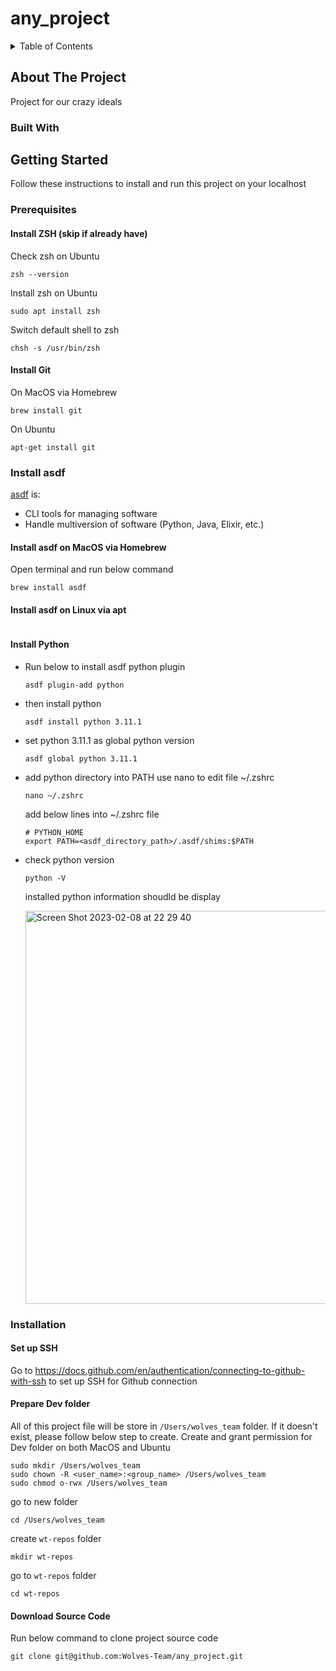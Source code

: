 # any_project

<!-- TABLE OF CONTENTS -->
<details>
  <summary>Table of Contents</summary>
  <ol>
    <li>
      <a href="#about-the-project">About The Project</a>
      <ul>
        <li><a href="#built-with">Built With</a></li>
      </ul>
    </li>
    <li>
      <a href="#getting-started">Getting started</a>
      <ul>
        <li>
          <a href="#prerequisites">Prerequisites</a>
          <ul>
            <li><a href="#install-git">Install Git</a></li>
            <li><a href="#install-asdf">Install asdf</a></li>
            <li><a href="#install-python">Install Python</a></li>
          </ul>
        </li>
      </ul>
      <ul>
        <li>
          <a href="#installation">Installation</a>
          <ul>
            <li><a href="#set-up-ssh">Setup SSH</a></li>
            <li><a href="#prepare-dev-folder">Prepare Dev Folder</a></li>
            <li><a href="#download-source-code">Download source code</a></li>
          </ul>
        </li>        
      </ul>
    </li>
  </ol>
</details>


## About The Project
Project for our crazy ideals

### Built With

## Getting Started
Follow these instructions to install and run this project on your localhost

### Prerequisites

#### Install ZSH (skip if already have)
Check zsh on Ubuntu
```
zsh --version
```
Install zsh on Ubuntu
```
sudo apt install zsh
```
Switch default shell to zsh
```
chsh -s /usr/bin/zsh
```

#### Install Git
On MacOS via Homebrew
```
brew install git
```
On Ubuntu
```
apt-get install git
```

### Install asdf ###
[asdf](https://asdf-vm.com/) is:
* CLI tools for managing software
* Handle multiversion of software (Python, Java, Elixir, etc.)

#### Install asdf on MacOS via Homebrew ####
Open terminal and run below command
```
brew install asdf
```
#### Install asdf on Linux via apt ####
```

```

#### Install Python
 - Run below to install asdf python plugin
   ```
   asdf plugin-add python
   ```
 - then install python
   ```
   asdf install python 3.11.1
   ```
 - set python 3.11.1 as global python version
   ```
   asdf global python 3.11.1
   ```
 - add python directory into PATH
   use nano to edit file ~/.zshrc
   ```
   nano ~/.zshrc
   ```
   add below lines into ~/.zshrc file
   ```
   # PYTHON_HOME
   export PATH=<asdf_directory_path>/.asdf/shims:$PATH
   ```
   
 - check python version
   ```
   python -V
   ```
   installed python information shoudld be display
   
   <img width="629" alt="Screen Shot 2023-02-08 at 22 29 40" src="https://user-images.githubusercontent.com/57919723/217718182-5445f52e-94a9-4f08-b0f9-b215efbcb307.png">

### Installation

#### Set up SSH
Go to https://docs.github.com/en/authentication/connecting-to-github-with-ssh to set up SSH for Github connection

#### Prepare Dev folder
All of this project file will be store in `/Users/wolves_team` folder. If it doesn't exist, please follow below step to create.
Create and grant permission for Dev folder on both MacOS and Ubuntu
```
sudo mkdir /Users/wolves_team
sudo chown -R <user_name>:<group_name> /Users/wolves_team
sudo chmod o-rwx /Users/wolves_team
```
go to new folder
```
cd /Users/wolves_team
```
create `wt-repos` folder
```
mkdir wt-repos
```
go to `wt-repos` folder
```
cd wt-repos
```

#### Download Source Code
Run below command to clone project source code
```
git clone git@github.com:Wolves-Team/any_project.git
```
